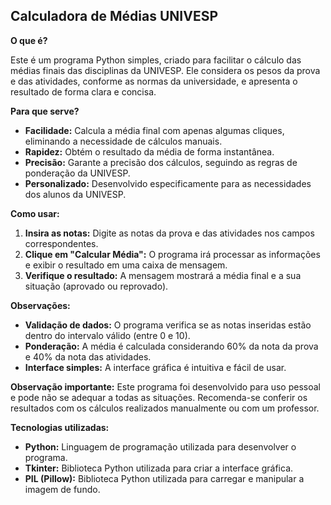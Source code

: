 ## Calculadora de Médias UNIVESP

**O que é?**

Este é um programa Python simples, criado para facilitar o cálculo das médias finais das disciplinas da UNIVESP. Ele considera os pesos da prova e das atividades, conforme as normas da universidade, e apresenta o resultado de forma clara e concisa.

**Para que serve?**

* **Facilidade:** Calcula a média final com apenas algumas cliques, eliminando a necessidade de cálculos manuais.
* **Rapidez:** Obtém o resultado da média de forma instantânea.
* **Precisão:** Garante a precisão dos cálculos, seguindo as regras de ponderação da UNIVESP.
* **Personalizado:** Desenvolvido especificamente para as necessidades dos alunos da UNIVESP.

**Como usar:**

1. **Insira as notas:** Digite as notas da prova e das atividades nos campos correspondentes.
2. **Clique em "Calcular Média":** O programa irá processar as informações e exibir o resultado em uma caixa de mensagem.
3. **Verifique o resultado:** A mensagem mostrará a média final e a sua situação (aprovado ou reprovado).

**Observações:**

* **Validação de dados:** O programa verifica se as notas inseridas estão dentro do intervalo válido (entre 0 e 10).
* **Ponderação:** A média é calculada considerando 60% da nota da prova e 40% da nota das atividades.
* **Interface simples:** A interface gráfica é intuitiva e fácil de usar.

**Observação importante:** Este programa foi desenvolvido para uso pessoal e pode não se adequar a todas as situações. Recomenda-se conferir os resultados com os cálculos realizados manualmente ou com um professor.

**Tecnologias utilizadas:**

* **Python:** Linguagem de programação utilizada para desenvolver o programa.
* **Tkinter:** Biblioteca Python utilizada para criar a interface gráfica.
* **PIL (Pillow):** Biblioteca Python utilizada para carregar e manipular a imagem de fundo.
